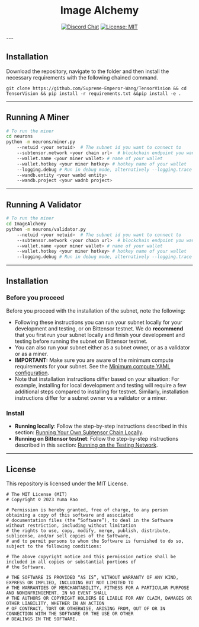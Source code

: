<div align="center">

# **Image Alchemy** <!-- omit in toc -->
[![Discord Chat](https://img.shields.io/discord/308323056592486420.svg)](https://discord.gg/bittensor)
[![License: MIT](https://img.shields.io/badge/License-MIT-yellow.svg)](https://opensource.org/licenses/MIT) 

</div>
---

## Installation

Download the repository, navigate to the folder and then install the necessary requirements with the following chained command.

```git clone https://github.com/Supreme-Emperor-Wang/TensorVision && cd TensorVision && pip install -r requirements.txt &&pip install -e .```

---

## Running A Miner

```bash
# To run the miner
cd neurons
python -m neurons/miner.py
    --netuid <your netuid>  # The subnet id you want to connect to
    --subtensor.network <your chain url>  # blockchain endpoint you want to connect
    --wallet.name <your miner wallet> # name of your wallet
    --wallet.hotkey <your miner hotkey> # hotkey name of your wallet
    --logging.debug # Run in debug mode, alternatively --logging.trace for trace mode
    --wandb.entity <your wanbd entity> 
    --wandb.project <your wadnb project>
```
---

## Running A Validator

```bash
# To run the miner
cd ImageAlchemy
python -m neurons/validator.py
    --netuid <your netuid>  # The subnet id you want to connect to
    --subtensor.network <your chain url>  # blockchain endpoint you want to connect
    --wallet.name <your miner wallet> # name of your wallet
    --wallet.hotkey <your miner hotkey> # hotkey name of your wallet
    --logging.debug # Run in debug mode, alternatively --logging.trace for trace mode
```
---

## Installation

### Before you proceed
Before you proceed with the installation of the subnet, note the following: 

- Following these instructions you can run your subnet locally for your development and testing, or on Bittensor testnet. We do **recommend** that you first run your subnet locally and finish your development and testing before running the subnet on Bittensor testnet. 
- You can also run your subnet either as a subnet owner, or as a validator or as a miner. 
- **IMPORTANT:** Make sure you are aware of the minimum compute requirements for your subnet. See the [Minimum compute YAML configuration](./min_compute.yml).
- Note that installation instructions differ based on your situation: For example, installing for local development and testing will require a few additional steps compared to installing for testnet. Similarly, installation instructions differ for a subnet owner vs a validator or a miner. 

### Install

- **Running locally**: Follow the step-by-step instructions described in this section: [Running Your Own Subtensor Chain Locally](./docs/running_on_staging.md).
- **Running on Bittensor testnet**: Follow the step-by-step instructions described in this section: [Running on the Testing Network](./docs/running_on_testnet.md).

---

## License
This repository is licensed under the MIT License.
```text
# The MIT License (MIT)
# Copyright © 2023 Yuma Rao

# Permission is hereby granted, free of charge, to any person obtaining a copy of this software and associated
# documentation files (the “Software”), to deal in the Software without restriction, including without limitation
# the rights to use, copy, modify, merge, publish, distribute, sublicense, and/or sell copies of the Software,
# and to permit persons to whom the Software is furnished to do so, subject to the following conditions:

# The above copyright notice and this permission notice shall be included in all copies or substantial portions of
# the Software.

# THE SOFTWARE IS PROVIDED “AS IS”, WITHOUT WARRANTY OF ANY KIND, EXPRESS OR IMPLIED, INCLUDING BUT NOT LIMITED TO
# THE WARRANTIES OF MERCHANTABILITY, FITNESS FOR A PARTICULAR PURPOSE AND NONINFRINGEMENT. IN NO EVENT SHALL
# THE AUTHORS OR COPYRIGHT HOLDERS BE LIABLE FOR ANY CLAIM, DAMAGES OR OTHER LIABILITY, WHETHER IN AN ACTION
# OF CONTRACT, TORT OR OTHERWISE, ARISING FROM, OUT OF OR IN CONNECTION WITH THE SOFTWARE OR THE USE OR OTHER
# DEALINGS IN THE SOFTWARE.
```
